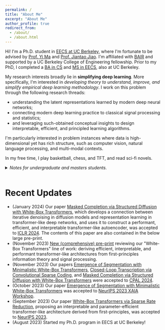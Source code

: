 ```yaml
---
permalink: /
title: "About Me"
excerpt: "About Me"
author_profile: true
redirect_from: 
  - /about/
  - /about.html
---
```


Hi! I'm a Ph.D. student in [EECS at UC Berkeley](https://www.eecs.berkeley.edu), where I'm fortunate to be advised by [Prof. Yi Ma](https://people.eecs.berkeley.edu/~yima/) and [Prof. Jiantao Jiao](https://people.eecs.berkeley.edu/~jiantao/). I'm affiliated with [BAIR](https://bair.berkeley.edu/) and supported by a UC Berkeley College of Engineering fellowship. Prior to my PhD, I completed a [BA in CS](https://www.eecs.berkeley.edu) and [MS in EECS](https://eecs.berkeley.edu/academics/graduate/industry-programs/5yrms), also at UC Berkeley.

My research interests broadly lie in <b>simplifying deep learning</b>. More specifically, I'm interested in <i>developing theory to understand, improve, and simplify empirical deep learning methodology</i>. I work on this problem through the following research threads:
- understanding the latent representations learned by modern deep neural networks;
- connecting modern deep learning practice to classical signal processing and statistics;
- and leveraging such-obtained conceptual insights to design interpretable, efficient, and principled learning algorithms.

I'm particularly interested in problem instances where data is high-dimensional yet has rich structure, such as computer vision, natural language processing, and multi-modal contexts.

In my free time, I play basketball, chess, and TFT, and read sci-fi novels.


<details>
    <summary><i>Notes for undergraduate and masters students.</i></summary>
    <br/>

    <i>Note 1:</i> I'm happy to chat about my research or general advising. Please send me an email and we can work out a time. 
    <br/>
    <br/>

    <i>Note 2:</i> If you are interested in research collaboration, please send me an email with your background and specific interests (the more detailed, the better). The recommended time investment is at least 15 hours per week. Unfortunately, right now my schedule is tight and generally does not permit consistent long-term mentoring of younger students, so some degree of self-sufficiency would be highly valued. To ensure a more fruitful collaboration, it would be best to have the technical knowledge to read and understand deep learning papers, especially theory-oriented work. Thank you for your understanding.
</details>
<br/>

Recent Updates
=====
- (January 2024) Our paper [Masked Completion via Structured Diffusion with White-Box Transformers](https://openreview.net/forum?id=PvyOYleymy), which develops a connection between iterative denoising in diffusion models and representation learning in transformer-like deep networks, and uses it to construct a performant, efficient, and interpretable transformer-like autoencoder, was accepted to [ICLR 2024](https://iclr.cc/). The contents of this paper are also contained in the below large pre-print.
- (November 2023) [New (comprehensive) pre-print](https://arxiv.org/abs/2311.13110) reviewing our "White-Box Transformers" line of work: deriving efficient, interpretable, and performant transformer-like architectures from first-principles information theory and signal processing.
- (November 2023) Our papers [Emergence of Segmentation with Minimalistic White-Box Transformers](https://arxiv.org/abs/2308.16271), [Closed-Loop Transcription via Convolutional Sparse Coding](https://arxiv.org/abs/2302.09347), and [Masked Completion via Structured Diffusion with White-Box Transformers](https://openreview.net/forum?id=PvyOYleymy) were accepted to [CPAL 2024](https://cpal.cc/).
- (October 2023) Our paper [Emergence of Segmentation with Minimalistic White-Box Transformers](https://arxiv.org/abs/2308.16271) was accepted to [NeurIPS 2023 XAIA Workshop](https://neurips.cc/virtual/2023/workshop/66529).
- (September 2023) Our paper [White-Box Transformers via Sparse Rate Reduction](https://arxiv.org/abs/2306.01129), proposing an interpretable and parameter-efficient transformer-like architecture derived from first-principles, was accepted to [NeurIPS 2023](https://neurips.cc/).
- (August 2023) Started my Ph.D. program in EECS at UC Berkeley!

